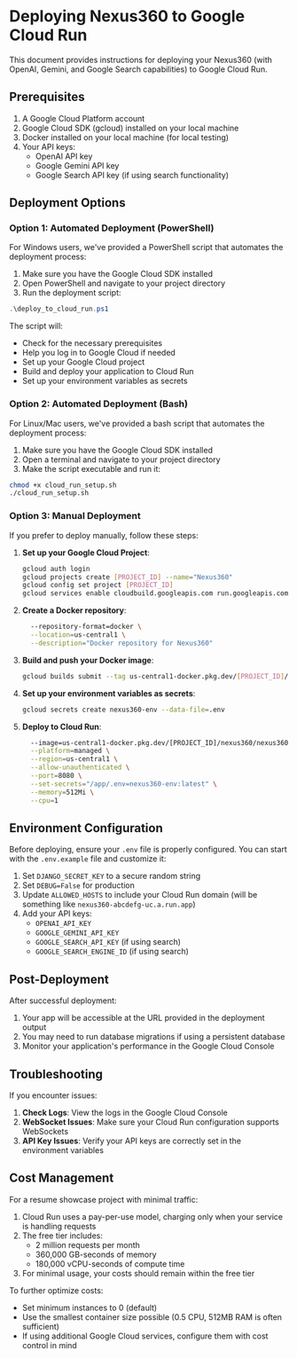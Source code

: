 # Deploying Nexus360 to Google Cloud Run

This document provides instructions for deploying your Nexus360 (with OpenAI, Gemini, and Google Search capabilities) to Google Cloud Run.

## Prerequisites

1. A Google Cloud Platform account
2. Google Cloud SDK (gcloud) installed on your local machine
3. Docker installed on your local machine (for local testing)
4. Your API keys:
   - OpenAI API key
   - Google Gemini API key
   - Google Search API key (if using search functionality)

## Deployment Options

### Option 1: Automated Deployment (PowerShell)

For Windows users, we've provided a PowerShell script that automates the deployment process:

1. Make sure you have the Google Cloud SDK installed
2. Open PowerShell and navigate to your project directory
3. Run the deployment script:

```powershell
.\deploy_to_cloud_run.ps1
```

The script will:
- Check for the necessary prerequisites
- Help you log in to Google Cloud if needed
- Set up your Google Cloud project
- Build and deploy your application to Cloud Run
- Set up your environment variables as secrets

### Option 2: Automated Deployment (Bash)

For Linux/Mac users, we've provided a bash script that automates the deployment process:

1. Make sure you have the Google Cloud SDK installed
2. Open a terminal and navigate to your project directory
3. Make the script executable and run it:

```bash
chmod +x cloud_run_setup.sh
./cloud_run_setup.sh
```

### Option 3: Manual Deployment

If you prefer to deploy manually, follow these steps:

1. **Set up your Google Cloud Project**:
   ```bash
   gcloud auth login
   gcloud projects create [PROJECT_ID] --name="Nexus360"
   gcloud config set project [PROJECT_ID]
   gcloud services enable cloudbuild.googleapis.com run.googleapis.com artifactregistry.googleapis.com secretmanager.googleapis.com
   ```

2. **Create a Docker repository**:
   ```bash   gcloud artifacts repositories create nexus360 \
     --repository-format=docker \
     --location=us-central1 \
     --description="Docker repository for Nexus360"
   ```

3. **Build and push your Docker image**:
   ```bash
   gcloud builds submit --tag us-central1-docker.pkg.dev/[PROJECT_ID]/nexus360/nexus360:v1
   ```

4. **Set up your environment variables as secrets**:
   ```bash
   gcloud secrets create nexus360-env --data-file=.env
   ```

5. **Deploy to Cloud Run**:
   ```bash   gcloud run deploy nexus360 \
     --image=us-central1-docker.pkg.dev/[PROJECT_ID]/nexus360/nexus360:v1 \
     --platform=managed \
     --region=us-central1 \
     --allow-unauthenticated \
     --port=8080 \
     --set-secrets="/app/.env=nexus360-env:latest" \
     --memory=512Mi \
     --cpu=1
   ```

## Environment Configuration

Before deploying, ensure your `.env` file is properly configured. You can start with the `.env.example` file and customize it:

1. Set `DJANGO_SECRET_KEY` to a secure random string
2. Set `DEBUG=False` for production
3. Update `ALLOWED_HOSTS` to include your Cloud Run domain (will be something like `nexus360-abcdefg-uc.a.run.app`)
4. Add your API keys:
   - `OPENAI_API_KEY`
   - `GOOGLE_GEMINI_API_KEY`
   - `GOOGLE_SEARCH_API_KEY` (if using search)
   - `GOOGLE_SEARCH_ENGINE_ID` (if using search)

## Post-Deployment

After successful deployment:

1. Your app will be accessible at the URL provided in the deployment output
2. You may need to run database migrations if using a persistent database
3. Monitor your application's performance in the Google Cloud Console

## Troubleshooting

If you encounter issues:

1. **Check Logs**: View the logs in the Google Cloud Console
2. **WebSocket Issues**: Make sure your Cloud Run configuration supports WebSockets
3. **API Key Issues**: Verify your API keys are correctly set in the environment variables

## Cost Management

For a resume showcase project with minimal traffic:

1. Cloud Run uses a pay-per-use model, charging only when your service is handling requests
2. The free tier includes:
   - 2 million requests per month
   - 360,000 GB-seconds of memory
   - 180,000 vCPU-seconds of compute time
3. For minimal usage, your costs should remain within the free tier

To further optimize costs:
- Set minimum instances to 0 (default)
- Use the smallest container size possible (0.5 CPU, 512MB RAM is often sufficient)
- If using additional Google Cloud services, configure them with cost control in mind
